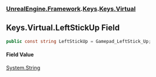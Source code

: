 ### [UnrealEngine.Framework](./UnrealEngine-Framework.md 'UnrealEngine.Framework').[Keys](./Keys.md 'UnrealEngine.Framework.Keys').[Keys.Virtual](./Keys-Virtual.md 'UnrealEngine.Framework.Keys.Virtual')
## Keys.Virtual.LeftStickUp Field
  
```csharp
public const string LeftStickUp = Gamepad_LeftStick_Up;
```
#### Field Value
[System.String](https://docs.microsoft.com/en-us/dotnet/api/System.String 'System.String')  
